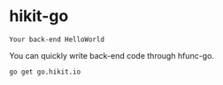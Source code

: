 # hikit-go

    Your back-end HelloWorld

You can quickly write back-end code through hfunc-go.

    go get go.hikit.io